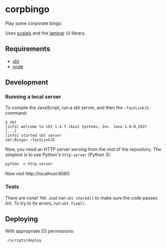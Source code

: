 corpbingo
=========

Play some corporate bingo.

Uses [scalajs](https://www.scala-js.org) and the
[laminar](https://laminar.dev) UI library.

## Requirements

- [sbt](https://www.scala-sbt.org)
- [node](https://nodejs.org/en/)

## Development

### Running a local server

To compile the JavaScript, run a sbt server, and then the `~fastLinkJS` command:

```
$ sbt
[info] welcome to sbt 1.4.7 (Azul Systems, Inc. Java 1.8.0_202)
[...]
[info] started sbt server
sbt:Bingo> ~fastLinkJS
```

Now, you need an HTTP server serving from the root of the repository. The
simplest is to use Python's `http.server` (Python 3):

```sh
python -m http.server
```

Now visit http://localhost:8080.

### Tests

There are none! Yet. Just run `sbt checkAll` to make sure the code passes
lint. To try to fix errors, run `sbt fixAll`.

## Deploying

With appropriate S3 permissions:

```sh
./scripts/deploy
```
